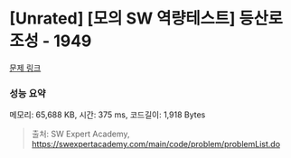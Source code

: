 # [Unrated] [모의 SW 역량테스트] 등산로 조성 - 1949 

[문제 링크](https://swexpertacademy.com/main/code/problem/problemDetail.do?contestProbId=AV5PoOKKAPIDFAUq) 

### 성능 요약

메모리: 65,688 KB, 시간: 375 ms, 코드길이: 1,918 Bytes



> 출처: SW Expert Academy, https://swexpertacademy.com/main/code/problem/problemList.do